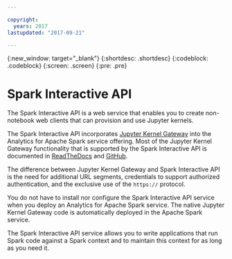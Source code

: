```yaml
---

copyright:
  years: 2017
lastupdated: "2017-09-21"

---
```


<!-- Attribute definitions -->
{:new_window: target="_blank"}
{:shortdesc: .shortdesc}
{:codeblock: .codeblock}
{:screen: .screen}
{:pre: .pre}

# Spark Interactive API

The Spark Interactive API is a web service that enables you to create
non-notebook web clients that can provision and use Jupyter kernels.

The Spark Interactive API incorporates [Jupyter Kernel
Gateway](https://github.com/jupyter/kernel_gateway "(Opens in a new tab or window)") into the Analytics for Apache Spark service offering.
Most of the Jupyter Kernel Gateway functionality that is supported by
the Spark Interactive API is documented in
[ReadTheDocs](https://jupyter-kernel-gateway.readthedocs.io/en/latest/ "(Opens in a new tab or window)")
and
[GitHub](https://github.com/jupyter/kernel_gateway "(Opens in a new tab or window)").

The difference between Jupyter Kernel Gateway and Spark Interactive API
is the need for additional URL segments, credentials to support
authorized authentication, and the exclusive use of the `https://`
protocol.

You do not have to install nor configure the Spark Interactive API
service when you deploy an Analytics for Apache Spark service. The
native Jupyter Kernel Gateway code is automatically deployed in the
Apache Spark service.

The Spark Interactive API service allows you to write applications that
run Spark code against a Spark context and to maintain this context for
as long as you need it.
